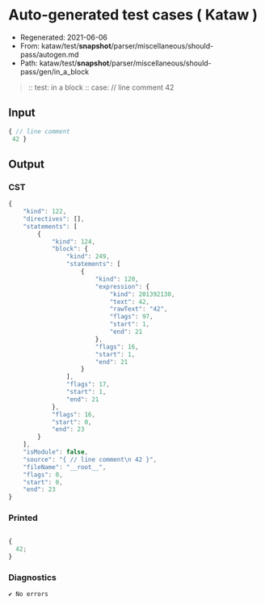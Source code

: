 # Auto-generated test cases ( Kataw )
- Regenerated: 2021-06-06
- From: kataw/test/__snapshot__/parser/miscellaneous/should-pass/autogen.md
- Path: kataw/test/__snapshot__/parser/miscellaneous/should-pass/gen/in_a_block
> :: test: in a block
> :: case: // line comment
>           42
## Input

`````js
{ // line comment
 42 }
`````
## Output

### CST

```javascript
{
    "kind": 122,
    "directives": [],
    "statements": [
        {
            "kind": 124,
            "block": {
                "kind": 249,
                "statements": [
                    {
                        "kind": 120,
                        "expression": {
                            "kind": 201392130,
                            "text": 42,
                            "rawText": "42",
                            "flags": 97,
                            "start": 1,
                            "end": 21
                        },
                        "flags": 16,
                        "start": 1,
                        "end": 21
                    }
                ],
                "flags": 17,
                "start": 1,
                "end": 21
            },
            "flags": 16,
            "start": 0,
            "end": 23
        }
    ],
    "isModule": false,
    "source": "{ // line comment\n 42 }",
    "fileName": "__root__",
    "flags": 0,
    "start": 0,
    "end": 23
}
```

### Printed

```javascript

{
  42;
}
```

### Diagnostics

```javascript
✔ No errors
```

